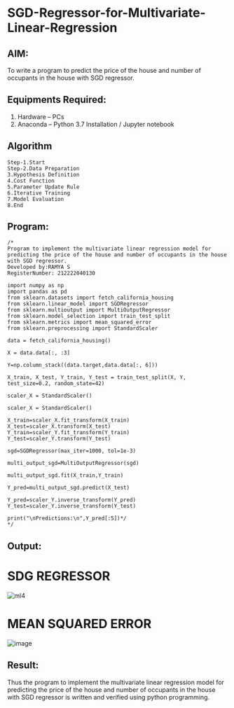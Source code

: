 # SGD-Regressor-for-Multivariate-Linear-Regression

## AIM:
To write a program to predict the price of the house and number of occupants in the house with SGD regressor.

## Equipments Required:
1. Hardware – PCs
2. Anaconda – Python 3.7 Installation / Jupyter notebook

## Algorithm
```
Step-1.Start
Step-2.Data Preparation
3.Hypothesis Definition
4.Cost Function
5.Parameter Update Rule 
6.Iterative Training 
7.Model Evaluation
8.End
```
## Program:
```
/*
Program to implement the multivariate linear regression model for predicting the price of the house and number of occupants in the house with SGD regressor.
Developed by:RAMYA S 
RegisterNumber: 212222040130

import numpy as np
import pandas as pd
from sklearn.datasets import fetch_california_housing
from sklearn.linear_model import SGDRegressor
from sklearn.multioutput import MultiOutputRegressor
from sklearn.model_selection import train_test_split
from sklearn.metrics import mean_squared_error
from sklearn.preprocessing import StandardScaler

data = fetch_california_housing()

X = data.data[:, :3]

Y=np.column_stack((data.target,data.data[:, 6]))

X_train, X_test, Y_train, Y_test = train_test_split(X, Y, test_size=0.2, random_state=42)

scaler_X = StandardScaler()

scaler_X = StandardScaler()

X_train=scaler_X.fit_transform(X_train)
X_test=scaler_X.transform(X_test)
Y_train=scaler_Y.fit_transform(Y_train)
Y_test=scaler_Y.transform(Y_test)

sgd=SGDRegressor(max_iter=1000, tol=1e-3)

multi_output_sgd=MultiOutputRegressor(sgd)

multi_output_sgd.fit(X_train,Y_train)

Y_pred=multi_output_sgd.predict(X_test)

Y_pred=scaler_Y.inverse_transform(Y_pred)
Y_test=scaler_Y.inverse_transform(Y_test)

print("\nPredictions:\n",Y_pred[:5])*/
*/
```

## Output:
# SDG REGRESSOR
![ml4](https://github.com/user-attachments/assets/40486d3c-8ddc-42d8-abdb-d77a807d7b55)
# MEAN SQUARED ERROR
![image](https://github.com/user-attachments/assets/18aa7181-ba46-45ce-90bf-67223cbdeff8)


## Result:
Thus the program to implement the multivariate linear regression model for predicting the price of the house and number of occupants in the house with SGD regressor is written and verified using python programming.
